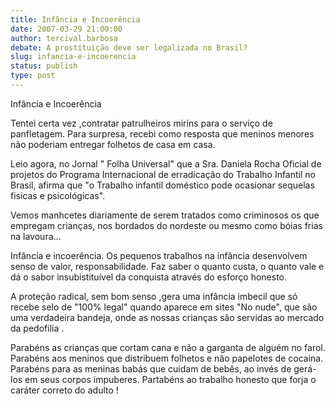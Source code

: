 ```yaml
---
title: Infância e Incoerência
date: 2007-03-29 21:00:00
author: tercival.barbosa
debate: A prostituição deve ser legalizada no Brasil?
slug: infancia-e-incoerencia
status: publish 
type: post
---
```


Infância e Incoerência  

Tentei certa vez ,contratar patrulheiros mirins para o serviço de panfletagem. Para surpresa, recebi como resposta que meninos menores não poderiam entregar folhetos de casa em casa.  

Leio agora, no Jornal " Folha Universal" que a Sra. Daniela Rocha Oficial de projetos do Programa Internacional de erradicação do Trabalho Infantil no Brasil, afirma que "o Trabalho infantil doméstico pode ocasionar sequelas fisicas e psicológicas".  

Vemos manhcetes diariamente de serem tratados como criminosos os que empregam crianças, nos bordados do nordeste ou mesmo como bóias frias na lavoura...  

Infância e incoerência. Os pequenos trabalhos na infância desenvolvem senso de valor, responsabilidade. Faz saber o quanto custa, o quanto vale e dá o sabor insubistituível da conquista através do esforço honesto.  

A proteção radical, sem bom senso ,gera uma infância imbecil que só recebe selo de "100% legal" quando aparece em sites "No nude", que são uma verdadeira bandeja, onde as nossas crianças são servidas ao mercado da pedofilia .  

Parabéns as crianças que cortam cana e não a garganta de alguém no farol. Parabéns aos meninos que distribuem folhetos e não papelotes de cocaina. Parabéns para as meninas babás que cuidam de bebês, ao invés de gerá-los em seus corpos impuberes. Partabéns ao trabalho honesto que forja o caráter correto do adulto !
